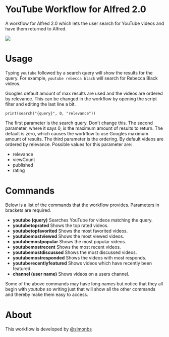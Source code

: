 YouTube Workflow for Alfred 2.0
======

A workflow for Alfred 2.0 which lets the user search for YouTube videos and have them returned to Alfred.

![](http://f.cl.ly/items/0c1m1O1o202S2N0f3A0q/Sk%C3%A6rmbillede%202013-01-13%20kl.%2018.34.26.png)

Usage
======

Typing `youtube` followed by a search query will show the results for the query. For example, `youtube rebecca black` will search for Rebecca Black videos.

Googles default amount of max results are used and the videos are ordered by relevance. This can be changed in the workflow by opening the script filter and editing the last line a bit.

	print(search("{query}", 0, "relevance"))

The first parameter is the search query. Don't change this. The second parameter, where it says 0, is the maximum amount of results to return. The default is zero, which causes the workflow to use Googles maximum amount of results. The third parameter is the ordering. By default videos are ordered by relevance. Possible values for this parameter are:

- relevance
- viewCount
- published
- rating

Commands
=====

Below is a list of the commands that the workflow provides. Parameters in brackets are required.

- **youtube (query)** Searches YouTube for videos matching the query.
- **youtubetoprated** Shows the top rated videos.
- **youtubetopfavorited** Shows the most favorited videos.
- **youtubemostviewed** Shows the most viewed videos.
- **youtubemostpopular** Shows the most popular videos.
- **youtubemostrecent** Shows the most recent videos.
- **youtubemostdiscussed** Shows the most discussed videos.
- **youtubemostresponded** Shows the videos with most responds.
- **youtuberecentlyfeatured** Shows videos which have recently been featured.
- **channel (user name)** Shows videos on a users channel.

Some of the above commands may have long names but notice that they all begin with *youtube* so writing just that will show all the other commands and thereby make them easy to access.

About
=====

This workflow is developed by [@simonbs](http://twitter.com/simonbs)